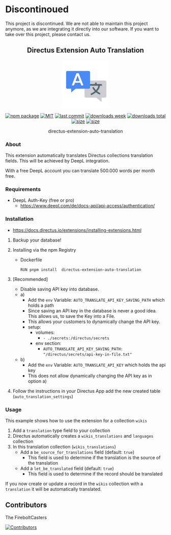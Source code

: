 <h1>Discontinoued</h1>

This project is discontinued. We are not able to maintain this project anymore, as we are integrating it directly into our software. If you want to take over this project, please contact us.

<h2 align="center">
    Directus Extension Auto Translation
</h2>
<p align="center">
    <img src="https://raw.githubusercontent.com/FireboltCasters/directus-extension-auto-translation/master/assets/translate-animation.gif" alt="drawing" style="width:150px;"/>
</p>

<p align="center">
  <a href="https://badge.fury.io/js/directus-extension-auto-translation.svg"><img src="https://badge.fury.io/js/directus-extension-auto-translation.svg" alt="npm package" /></a>
  <a href="https://img.shields.io/github/license/FireboltCasters/directus-extension-auto-translation"><img src="https://img.shields.io/github/license/FireboltCasters/directus-extension-auto-translation" alt="MIT" /></a>
  <a href="https://img.shields.io/github/last-commit/FireboltCasters/directus-extension-auto-translation?logo=git"><img src="https://img.shields.io/github/last-commit/FireboltCasters/directus-extension-auto-translation?logo=git" alt="last commit" /></a>
  <a href="https://www.npmjs.com/package/directus-extension-auto-translation"><img src="https://img.shields.io/npm/dm/directus-extension-auto-translation.svg" alt="downloads week" /></a>
  <a href="https://www.npmjs.com/package/directus-extension-auto-translation"><img src="https://img.shields.io/npm/dt/directus-extension-auto-translation.svg" alt="downloads total" /></a>
  <a href="https://github.com/FireboltCasters/directus-extension-auto-translation"><img src="https://shields.io/github/languages/code-size/FireboltCasters/directus-extension-auto-translation" alt="size" /></a>
  <a href="https://github.com/FireboltCasters/directus-extension-auto-translation"><img src="https://shields.io/github/languages/code-size/FireboltCasters/directus-extension-auto-translation" alt="size" /></a>
</p>

<p align="center">
    directus-extension-auto-translation
</p>

### About

This extension automatically translates Directus collections translation fields. This will be achieved by DeepL integration.

With a free DeepL account you can translate 500.000 words per month free.


### Requirements

- DeepL Auth-Key (free or pro)
    - https://www.deepl.com/de/docs-api/api-access/authentication/

### Installation

- https://docs.directus.io/extensions/installing-extensions.html

1. Backup your database!
2. Installing via the npm Registry
     - Dockerfile
        ```
        RUN pnpm install  directus-extension-auto-translation
        ```
3. [Recommended]
   - Disable saving API key into database.
    - a)
        - Add the `env` Variable: `AUTO_TRANSLATE_API_KEY_SAVING_PATH` which holds a path
        - Since saving an API key in the database is never a good idea. This allows us, to save the Key into a File.
        - This allows your customers to dynamically change the API key.
        - setup:
           - volumes:
              - ```- ./secrets:/directus/secrets```
           - env section:  
              - ```AUTO_TRANSLATE_API_KEY_SAVING_PATH: "/directus/secrets/api-key-in-file.txt"```
    - b)
        - Add the `env` Variable: `AUTO_TRANSLATE_API_KEY` which holds the api key
        - This does not allow dynamically changing the API key as in option a)

4. Follow the instructions in your Directus App add the new created table (`auto_translation_settings`)

### Usage
This example shows how to use the extension for a collection `wikis`

1. Add a `translation` type field to your collection
2. Directus automatically creates a `wikis_translations` and `languages` collection
3. In this translation collection (`wikis_translations`)
    - Add a `be_source_for_translations` field (default: `true`)
      - This field is used to determine if the translation is the source of the translation
    - Add a `let_be_translated` field (default: `true`)
        - This field is used to determine if the record should be translated

If you now create or update a record in the `wikis` collection with a `translation` it will be automatically translated.

## Contributors

The FireboltCasters

<a href="https://github.com/FireboltCasters/directus-extension-auto-translation"><img src="https://contrib.rocks/image?repo=FireboltCasters/directus-extension-auto-translation" alt="Contributors" /></a>
